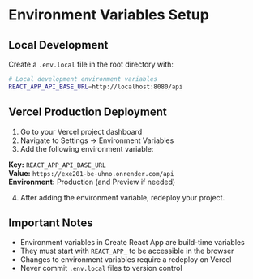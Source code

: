 # Environment Variables Setup

## Local Development

Create a `.env.local` file in the root directory with:

```bash
# Local development environment variables
REACT_APP_API_BASE_URL=http://localhost:8080/api
```

## Vercel Production Deployment

1. Go to your Vercel project dashboard
2. Navigate to Settings → Environment Variables
3. Add the following environment variable:

**Key:** `REACT_APP_API_BASE_URL`  
**Value:** `https://exe201-be-uhno.onrender.com/api`  
**Environment:** Production (and Preview if needed)

4. After adding the environment variable, redeploy your project.

## Important Notes

- Environment variables in Create React App are build-time variables
- They must start with `REACT_APP_` to be accessible in the browser
- Changes to environment variables require a redeploy on Vercel
- Never commit `.env.local` files to version control
